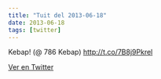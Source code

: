 ```yaml
---
title: "Tuit del 2013-06-18"
date: 2013-06-18
tags: [twitter]
---
```


Kebap! (@ 786 Kebap) http://t.co/7B8j9Pkrel



[Ver en Twitter](https://twitter.com/i/web/status/346980487769772032)
